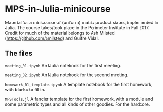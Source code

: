 # MPS-in-Julia-minicourse
Material for a minicourse of (uniform) matrix product states, implemented in Julia.
The course takes/took place in the Perimeter Institute in Fall 2017.
Credit for much of the material belongs to Ash Milsted (https://github.com/amilsted) and Guifre Vidal.

## The files

`meeting_01.ipynb`
An IJulia notebook for the first meeting.

`meeting_02.ipynb`
An IJulia notebook for the second meeting.

`homework_01_template.ipynb`
A template notebook for the first homework, with blanks to fill in.

`MPSTools.jl`
A fancier template for the first homework, with a module and some parametric types and all kinds of other goodies. For the hardcore.
